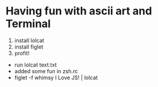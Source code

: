 # Having fun with ascii art and Terminal
1. install lolcat
2. install figlet
3. profit!

- run lolcat text.txt
- added some fun in zsh.rc
- figlet -f whimsy I Love JS! | lolcat
